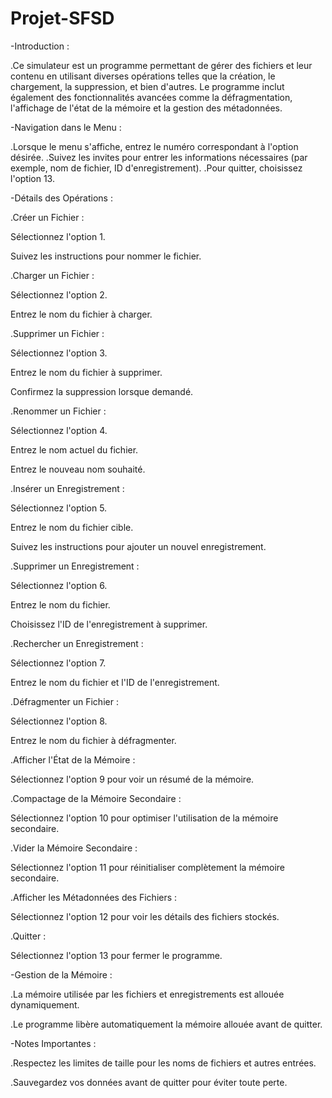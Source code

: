 # Projet-SFSD

-Introduction :

.Ce simulateur est un programme permettant de gérer des fichiers et leur contenu en utilisant diverses opérations telles que la création, le chargement, la suppression, et bien d'autres. Le programme inclut également des fonctionnalités avancées comme la défragmentation, l'affichage de l'état de la mémoire et la gestion des métadonnées.

-Navigation dans le Menu :

.Lorsque le menu s'affiche, entrez le numéro correspondant à l'option désirée.
.Suivez les invites pour entrer les informations nécessaires (par exemple, nom de fichier, ID d'enregistrement).
.Pour quitter, choisissez l'option 13.

-Détails des Opérations :

.Créer un Fichier :

Sélectionnez l'option 1.

Suivez les instructions pour nommer le fichier.

.Charger un Fichier :

Sélectionnez l'option 2.

Entrez le nom du fichier à charger.

.Supprimer un Fichier :

Sélectionnez l'option 3.

Entrez le nom du fichier à supprimer.

Confirmez la suppression lorsque demandé.

.Renommer un Fichier :

Sélectionnez l'option 4.

Entrez le nom actuel du fichier.

Entrez le nouveau nom souhaité.

.Insérer un Enregistrement :

Sélectionnez l'option 5.

Entrez le nom du fichier cible.

Suivez les instructions pour ajouter un nouvel enregistrement.

.Supprimer un Enregistrement :

Sélectionnez l'option 6.

Entrez le nom du fichier.

Choisissez l'ID de l'enregistrement à supprimer.

.Rechercher un Enregistrement :

Sélectionnez l'option 7.

Entrez le nom du fichier et l'ID de l'enregistrement.

.Défragmenter un Fichier :

Sélectionnez l'option 8.

Entrez le nom du fichier à défragmenter.

.Afficher l'État de la Mémoire :

Sélectionnez l'option 9 pour voir un résumé de la mémoire.

.Compactage de la Mémoire Secondaire :

Sélectionnez l'option 10 pour optimiser l'utilisation de la mémoire secondaire.

.Vider la Mémoire Secondaire :

Sélectionnez l'option 11 pour réinitialiser complètement la mémoire secondaire.

.Afficher les Métadonnées des Fichiers :

Sélectionnez l'option 12 pour voir les détails des fichiers stockés.

.Quitter :

Sélectionnez l'option 13 pour fermer le programme.

-Gestion de la Mémoire :

.La mémoire utilisée par les fichiers et enregistrements est allouée dynamiquement.

.Le programme libère automatiquement la mémoire allouée avant de quitter.

-Notes Importantes :

.Respectez les limites de taille pour les noms de fichiers et autres entrées.

.Sauvegardez vos données avant de quitter pour éviter toute perte.
